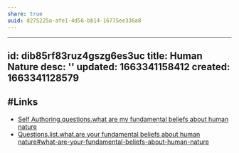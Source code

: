 ```yaml
---
share: true
uuid: d275225a-afe1-4d56-bb14-16775ee336a8
---
```

---
id: dib85rf83ruz4gszg6es3uc
title: Human Nature
desc: ''
updated: 1663341158412
created: 1663341128579
---

## #Links

* [Self Authoring.questions.what are my fundamental beliefs about human nature](/undefined)
* [Questions.list.what.are your fundamental beliefs about human nature#what-are-your-fundamental-beliefs-about-human-nature](/undefined)
